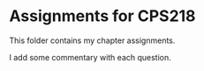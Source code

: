 # Assignments for CPS218

This folder contains my chapter assignments.

I add some commentary with each question.
